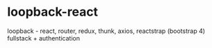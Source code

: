 # loopback-react
loopback - react, router, redux, thunk, axios, reactstrap (bootstrap 4) fullstack + authentication
